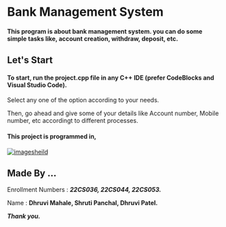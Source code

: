 # Bank Management System

#### This program is about bank management system. you can do some simple tasks like, account creation, withdraw, deposit, etc.

## Let's Start

#### To start, run the project.cpp file in any C++ IDE (prefer CodeBlocks and Visual Studio Code).

Select any one of the option according to your needs.

Then, go ahead and give some of your details like Account number, Mobile number, etc accordingt to different processes.

#### This project is programmed in,

[![imagesheild](https://img.shields.io/badge/C%2B%2B-00599C?style=for-the-badge&logo=c%2B%2B&logoColor=white)](https://img.shields.io/)

## Made By ...

Enrollment Numbers : **_22CS036, 22CS044, 22CS053._**

Name               : **Dhruvi Mahale, Shruti Panchal, Dhruvi Patel.**

_**Thank you.**_
